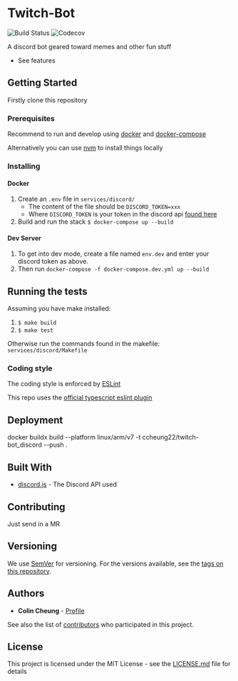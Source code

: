 # Twitch-Bot
![Build Status](https://img.shields.io/github/workflow/status/WeLoveRice/twitch-bot/CI)
![Codecov](https://img.shields.io/codecov/c/github/WeLoveRice/twitch-bot)

A discord bot geared toward memes and other fun stuff

- See features

## Getting Started

Firstly clone this repository

### Prerequisites

Recommend to run and develop using [docker](https://docs.docker.com/get-docker/) and [docker-compose](https://docs.docker.com/compose/install/)

Alternatively you can use [nvm](https://github.com/nvm-sh/nvm) to install things locally

### Installing

#### Docker

1. Create an `.env` file in `services/discord/`
    - The content of the file should be `DISCORD_TOKEN=xxx`
    - Where `DISCORD_TOKEN` is your token in the discord api [found here](https://discord.com/developers/applications) 
1. Build and run the stack `$ docker-compose up --build`

#### Dev Server

1. To get into dev mode, create a file named `env.dev` and enter your discord token as above.
1. Then run `docker-compose -f docker-compose.dev.yml up --build`


## Running the tests

Assuming you have make installed:

1. `$ make build`
2. `$ make test`

Otherwise run the commands found in the makefile: `services/discord/Makefile`

### Coding style

The coding style is enforced by [ESLint](https://eslint.org/)
 
This repo uses the [official typescript eslint plugin](https://github.com/typescript-eslint/typescript-eslint)

## Deployment

docker buildx build --platform linux/arm/v7 -t ccheung22/twitch-bot_discord --push .

## Built With

* [discord.js](https://discord.js.org/#/) - The Discord API used

## Contributing

Just send in a MR

## Versioning

We use [SemVer](http://semver.org/) for versioning. For the versions available, see the [tags on this repository](https://github.com/your/project/tags). 

## Authors

* **Colin Cheung** - [Profile](https://github.com/ColinCee)

See also the list of [contributors](https://github.com/ColinCee/twitch-bot/graphs/contributors) who participated in this project.

## License

This project is licensed under the MIT License - see the [LICENSE.md](LICENSE.md) file for details
